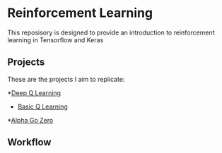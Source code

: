 Reinforcement Learning
==========================

This reposisory is designed to provide an introduction to reinforcement learning in Tensorflow and Keras

Projects 
---------------------
These are the projects I aim to replicate:

*<a href='https://github.com/devsisters/DQN-tensorflow'>Deep Q Learning</a>

 * <a href='https://github.com/nikhilmetrani/rl-ml'>Basic Q Learning</a>
  
*<a href='https://github.com/suragnair/alpha-zero-general'>Alpha Go Zero</a>


Workflow
----------------

